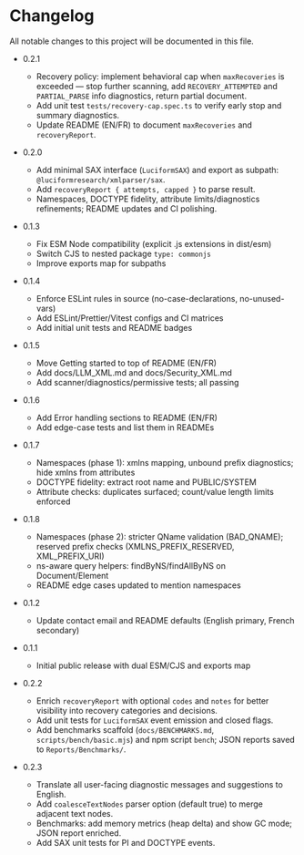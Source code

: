 # Changelog

All notable changes to this project will be documented in this file.

- 0.2.1
  - Recovery policy: implement behavioral cap when `maxRecoveries` is exceeded — stop further scanning, add `RECOVERY_ATTEMPTED` and `PARTIAL_PARSE` info diagnostics, return partial document.
  - Add unit test `tests/recovery-cap.spec.ts` to verify early stop and summary diagnostics.
  - Update README (EN/FR) to document `maxRecoveries` and `recoveryReport`.

- 0.2.0
  - Add minimal SAX interface (`LuciformSAX`) and export as subpath: `@luciformresearch/xmlparser/sax`.
  - Add `recoveryReport { attempts, capped }` to parse result.
  - Namespaces, DOCTYPE fidelity, attribute limits/diagnostics refinements; README updates and CI polishing.

- 0.1.3
  - Fix ESM Node compatibility (explicit .js extensions in dist/esm)
  - Switch CJS to nested package `type: commonjs`
  - Improve exports map for subpaths
- 0.1.4
  - Enforce ESLint rules in source (no-case-declarations, no-unused-vars)
  - Add ESLint/Prettier/Vitest configs and CI matrices
  - Add initial unit tests and README badges
- 0.1.5
  - Move Getting started to top of README (EN/FR)
  - Add docs/LLM_XML.md and docs/Security_XML.md
  - Add scanner/diagnostics/permissive tests; all passing
- 0.1.6
  - Add Error handling sections to README (EN/FR)
  - Add edge-case tests and list them in READMEs
- 0.1.7
  - Namespaces (phase 1): xmlns mapping, unbound prefix diagnostics; hide xmlns from attributes
  - DOCTYPE fidelity: extract root name and PUBLIC/SYSTEM
  - Attribute checks: duplicates surfaced; count/value length limits enforced
- 0.1.8
  - Namespaces (phase 2): stricter QName validation (BAD_QNAME); reserved prefix checks (XMLNS_PREFIX_RESERVED, XML_PREFIX_URI)
  - ns-aware query helpers: findByNS/findAllByNS on Document/Element
  - README edge cases updated to mention namespaces
- 0.1.2
  - Update contact email and README defaults (English primary, French secondary)
- 0.1.1
  - Initial public release with dual ESM/CJS and exports map
- 0.2.2
  - Enrich `recoveryReport` with optional `codes` and `notes` for better visibility into recovery categories and decisions.
  - Add unit tests for `LuciformSAX` event emission and closed flags.
  - Add benchmarks scaffold (`docs/BENCHMARKS.md`, `scripts/bench/basic.mjs`) and npm script `bench`; JSON reports saved to `Reports/Benchmarks/`.
- 0.2.3
  - Translate all user-facing diagnostic messages and suggestions to English.
  - Add `coalesceTextNodes` parser option (default true) to merge adjacent text nodes.
  - Benchmarks: add memory metrics (heap delta) and show GC mode; JSON report enriched.
  - Add SAX unit tests for PI and DOCTYPE events.
